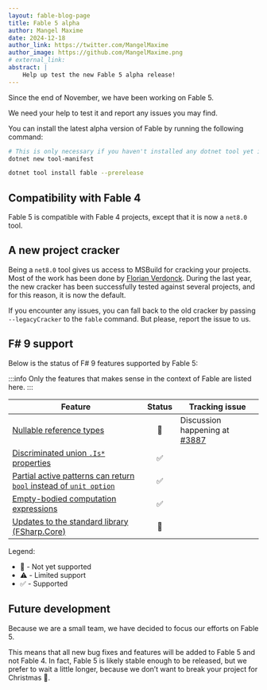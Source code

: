 ```yaml
---
layout: fable-blog-page
title: Fable 5 alpha
author: Mangel Maxime
date: 2024-12-18
author_link: https://twitter.com/MangelMaxime
author_image: https://github.com/MangelMaxime.png
# external_link:
abstract: |
    Help up test the new Fable 5 alpha release!
---
```


Since the end of November, we have been working on Fable 5.

We need your help to test it and report any issues you may find.

You can install the latest alpha version of Fable by running the following command:

```bash
# This is only necessary if you haven't installed any dotnet tool yet in the directory
dotnet new tool-manifest

dotnet tool install fable --prerelease
```

## Compatibility with Fable 4

Fable 5 is compatible with Fable 4 projects, except that it is now a `net8.0` tool.

## A new project cracker

Being a `net8.0` tool gives us access to MSBuild for cracking your projects. Most of the work has been done by [Florian Verdonck](https://bsky.app/profile/nojaf.com). During the last year, the new cracker has been successfully tested against several projects, and for this reason, it is now the default.

If you encounter any issues, you can fall back to the old cracker by passing `--legacyCracker` to the `fable` command. But please, report the issue to us.

## F# 9 support

Below is the status of F# 9 features supported by Fable 5:

:::info
Only the features that makes sense in the context of Fable are listed here.
:::

<table class="table is-striped is-bordered">
    <thead>
        <tr>
            <th>Feature</th>
            <th align="center">Status</th>
            <th align="center">Tracking issue</th>
        </tr>
    </thead>
    <tbody>
        <tr>
            <td><a href="https://learn.microsoft.com/en-us/dotnet/fsharp/whats-new/fsharp-9#nullable-reference-types">Nullable reference types</a></td>
            <td align="center">🚧</td>
            <td>Discussion happening at <a href="https://github.com/fable-compiler/Fable/issues/3887">#3887</a></td>
        </tr>
        <tr>
            <td><a href="https://learn.microsoft.com/en-us/dotnet/fsharp/whats-new/fsharp-9#discriminated-union-is-properties">Discriminated union <code>.Is*</code> properties</a></td>
            <td align="center">✅</td>
            <td></td>
        </tr>
        <tr>
            <td><a href="https://learn.microsoft.com/en-us/dotnet/fsharp/whats-new/fsharp-9#partial-active-patterns-can-return-bool-instead-of-unit-option">Partial active patterns can return <code>bool</code> instead of <code>unit option</code></a></td>
            <td align="center">✅</td>
            <td align="center"></td>
        </tr>
        <tr>
            <td><a href="https://learn.microsoft.com/en-us/dotnet/fsharp/whats-new/fsharp-9#empty-bodied-computation-expressions">Empty-bodied computation expressions</a></td>
            <td align="center">✅</td>
            <td align="center"></td>
        </tr>
        <tr>
            <td><a href="https://learn.microsoft.com/en-us/dotnet/fsharp/whats-new/fsharp-9#updates-to-the-standard-library-fsharpcore">Updates to the standard library (FSharp.Core)</a></td>
            <td align="center">🚧</td>
            <td align="center"></td>
        </tr>
   </tbody>
</table>

Legend:

- 🚧 - Not yet supported
- ⚠️ - Limited support
- ✅ - Supported

## Future development

Because we are a small team, we have decided to focus our efforts on Fable 5.

This means that all new bug fixes and features will be added to Fable 5 and not Fable 4. In fact, Fable 5 is likely stable enough to be released, but we prefer to wait a little longer, because we don’t want to break your project for Christmas 🎄.
